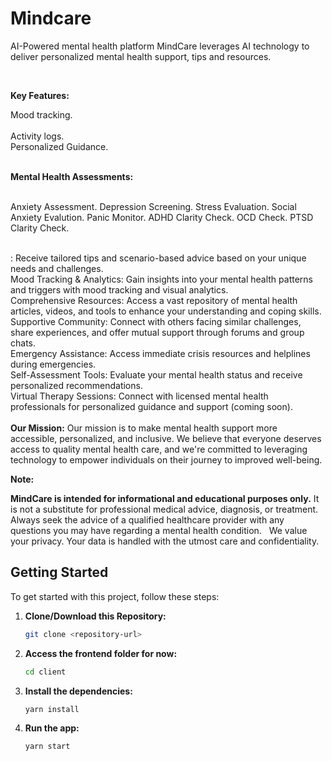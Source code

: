 # Mindcare
AI-Powered mental health platform MindCare leverages AI technology to deliver personalized mental health support, tips and resources.


<br>

**Key Features:** <br> 

Mood tracking.<br>  
Activity logs. <br> 
Personalized Guidance. <br> <br>

**Mental Health Assessments:** <br> <br>

Anxiety Assessment. Depression Screening. Stress Evaluation. Social Anxiety Evalution. Panic Monitor. ADHD Clarity Check. OCD Check. PTSD Clarity Check. <br> <br>

: Receive tailored tips and scenario-based advice based on your unique needs and challenges.<br>
Mood Tracking & Analytics: Gain insights into your mental health patterns and triggers with mood tracking and visual analytics.<br>
Comprehensive Resources: Access a vast repository of mental health articles, videos, and tools to enhance your understanding and coping skills.<br>
Supportive Community: Connect with others facing similar challenges, share experiences, and offer mutual support through forums and group chats.<br>
Emergency Assistance: Access immediate crisis resources and helplines during emergencies.<br>
Self-Assessment Tools: Evaluate your mental health status and receive personalized recommendations.<br>
Virtual Therapy Sessions: Connect with licensed mental health professionals for personalized guidance and support (coming soon).<br>
<br>
**Our Mission:**
Our mission is to make mental health support more accessible, personalized, and inclusive. We believe that everyone deserves access to quality mental health care, and we're committed to leveraging technology to empower individuals on their journey to improved well-being.

**Note:**

**MindCare is intended for informational and educational purposes only.** It is not a substitute for professional medical advice, diagnosis, or treatment. Always seek the advice of a qualified healthcare provider with any questions you may have regarding a mental health condition.   
We value your privacy. Your data is handled with the utmost care and confidentiality.

## Getting Started

To get started with this project, follow these steps:

1. **Clone/Download this Repository:**
   ```bash
   git clone <repository-url>

2. **Access the frontend folder for now:**

    ```bash
   cd client

3. **Install the dependencies:**

    ```bash
   yarn install

4. **Run the app:**

    ```bash
    yarn start
